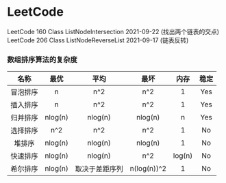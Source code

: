 # LeetCode

LeetCode 160 Class ListNodeIntersection 2021-09-22 (找出两个链表的交点)  
LeetCode 206 Class ListNodeReverseList 2021-09-17 (链表反转)  


### 数组排序算法的复杂度
|名称|最优|平均|最坏|内存|稳定|
|:-----:|:----:|:----:|:----:|:----:|:----:|
|冒泡排序|n|n^2|n^2|1|Yes|
|插入排序|n|n^2|n^2|1|Yes|
|归并排序|nlog(n)|nlog(n)|nlog(n)|n|Yes|
|选择排序|n^2|n^2|n^2|1|No|
|堆排序|nlog(n)|nlog(n)|nlog(n)|1|No|
|快速排序|nlog(n)|nlog(n)|n^2|log(n)|No|
|希尔排序|nlog(n)|取决于差距序列|n(log(n))^2|1|No|  
